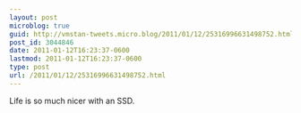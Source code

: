 ```yaml
---
layout: post
microblog: true
guid: http://vmstan-tweets.micro.blog/2011/01/12/25316996631498752.html
post_id: 3044846
date: 2011-01-12T16:23:37-0600
lastmod: 2011-01-12T16:23:37-0600
type: post
url: /2011/01/12/25316996631498752.html
---
```

Life is so much nicer with an SSD.
